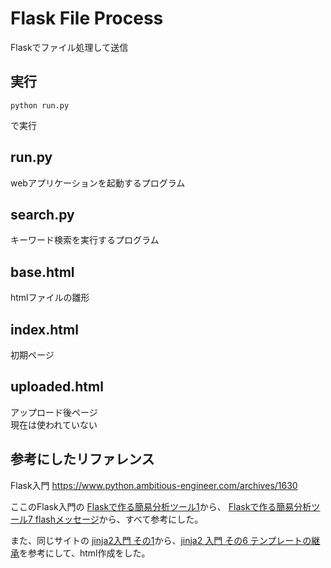 # Flask File Process
Flaskでファイル処理して送信


## 実行

```
python run.py
```
で実行

## run.py

webアプリケーションを起動するプログラム

## search.py

キーワード検索を実行するプログラム

## base.html

htmlファイルの雛形

## index.html

初期ページ

## uploaded.html

アップロード後ページ  
現在は使われていない

## 参考にしたリファレンス


Flask入門
https://www.python.ambitious-engineer.com/archives/1630

ここのFlask入門の
[Flaskで作る簡易分析ツール1](https://www.python.ambitious-engineer.com/archives/1640)から、
[Flaskで作る簡易分析ツール7 flashメッセージ](https://www.python.ambitious-engineer.com/archives/1707)から、すべて参考にした。


また、同じサイトの
[jinja2入門 その1](https://www.python.ambitious-engineer.com/archives/760)から、[jinja2 入門 その6 テンプレートの継承](https://www.python.ambitious-engineer.com/archives/809)を参考にして、html作成をした。